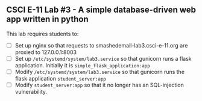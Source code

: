CSCI E-11 Lab #3 - A simple database-driven web app written in python
---------------------------------------------------------------------

This lab requires students to:

- [ ] Set up nginx so that requests to smashedemail-lab3.csci-e-11.org are proxied to 127.0.0.1:8003
- [ ] Set up `/etc/systemd/system/lab3.service` so that gunicorn runs a flask application. Initially it is `simple_flask_application:app`
- [ ] Modify `/etc/systemd/system/lab3.service` so that gunicorn runs the flask application `student_server:app`
- [ ] Modify `student_server:app` so that it no longer has an SQL-injection vulnerability.
